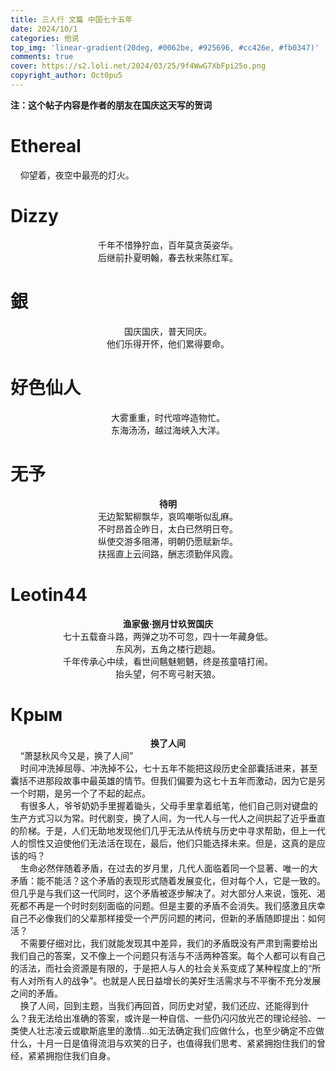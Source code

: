 ```yaml
---
title: 三人行 文篇 中国七十五年
date: 2024/10/1
categories: 他说
top_img: 'linear-gradient(20deg, #0062be, #925696, #cc426e, #fb0347)'
comments: true
cover: https://s2.loli.net/2024/03/25/9f4WwG7XbFpi25o.png
copyright_author: Oct0pu5
---
```


**注：这个帖子内容是作者的朋友在国庆这天写的贺词**

<h1>Ethereal</h1>
&nbsp;&nbsp;&nbsp;&nbsp;仰望着，夜空中最亮的灯火。

<h1>Dizzy</h1>
<center>
千年不惜狰狞血，百年莫贪英姿华。<br>
后继前扑夏明翰，春去秋来陈红军。<br>
</center>

<h1>銀</h1>
<center>
国庆国庆，普天同庆。<br>
他们乐得开怀，他们累得要命。<br>

</center>

<h1>好色仙人</h1>
<center>
大雾重重，时代喧哗造物忙。<br>
东海汤汤，越过海峡入大洋。<br>
</center>

<h1>无予</h1>
<center>
<b>待明</b><br>
无边絮絮柳飘华，哀鸣嘲哳似乱麻。<br>
不时昂首企昨日，太白已然明日夸。<br>
纵使交游多阻滞，明朝仍愿赋新华。<br>
扶摇直上云间路，酬志须勤伴风霞。<br>
</center>

<h1>Leotin44</h1>
<center>
<b>渔家傲·捌月廿玖贺国庆</b><br>
七十五载奋斗路，两弹之功不可忽，四十一年藏身低。<br>
东风冽，五角之楼行趔趄。<br>
千年传承心中续，看世间魑魅魍魉，终是孩童嘻打闹。<br>
抬头望，何不弯弓射天狼。<br>
</center>

<h1>Крым</h1>
<center>
<b>换了人间</b><br>
</center>
&nbsp;&nbsp;&nbsp;&nbsp;“萧瑟秋风今又是，换了人间”<br>
&nbsp;&nbsp;&nbsp;&nbsp;时间冲洗掉屈辱、冲洗掉不公，七十五年不能把这段历史全部囊括进来，甚至囊括不进那段故事中最英雄的情节。但我们偏要为这七十五年而激动，因为它是另一个时期，是另一个了不起的起点。<br>
&nbsp;&nbsp;&nbsp;&nbsp;有很多人，爷爷奶奶手里握着锄头，父母手里拿着纸笔，他们自己则对键盘的生产方式习以为常。时代剧变，换了人间，为一代人与一代人之间拱起了近乎垂直的阶梯。于是，人们无助地发现他们几乎无法从传统与历史中寻求帮助，但上一代人的惯性又迫使他们无法活在现在，最后，他们只能选择未来。但是，这真的是应该的吗？<br>
&nbsp;&nbsp;&nbsp;&nbsp;生命必然伴随着矛盾，在过去的岁月里，几代人面临着同一个显著、唯一的大矛盾：能不能活？这个矛盾的表现形式随着发展变化，但对每个人，它是一致的。但几乎是与我们这一代同时，这个矛盾被逐步解决了。对大部分人来说，饿死、渴死都不再是一个时时刻刻面临的问题。但是主要的矛盾不会消失。我们感激且庆幸自己不必像我们的父辈那样接受一个严厉问题的拷问，但新的矛盾随即提出：如何活？<br>
&nbsp;&nbsp;&nbsp;&nbsp;不需要仔细对比，我们就能发现其中差异，我们的矛盾既没有严肃到需要给出我们自己的答案，又不像上一个问题只有活与不活两种答案。每个人都可以有自己的活法，而社会资源是有限的，于是把人与人的社会关系变成了某种程度上的“所有人对所有人的战争”。也就是人民日益增长的美好生活需求与不平衡不充分发展之间的矛盾。<br>
&nbsp;&nbsp;&nbsp;&nbsp;换了人间，回到主题，当我们再回首，同历史对望，我们还应、还能得到什么？我无法给出准确的答案，或许是一种自信、一些仍闪闪放光芒的理论经验、一类使人壮志凌云或歇斯底里的激情…如无法确定我们应做什么，也至少确定不应做什么，十月一日是值得流泪与欢笑的日子，也值得我们思考、紧紧拥抱住我们的曾经，紧紧拥抱住我们自身。<br>